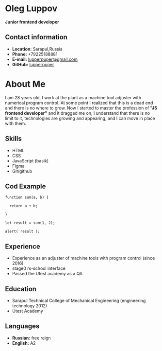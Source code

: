 # Oleg Luppov
**Junior frontend developer**
## Contact information
- **Location:** Sarapul,Russia
- **Phone:** +79225188881
- **E-mail:** lupperpuper@gmail.com
- **GitHub:** [lupperpuper](https://github.com/lupperpuper)
# About Me
I am 28 years old, I work at the plant as a machine tool adjuster with numerical program control. At some point I realized that this is a dead end and there is no where to grow. Now I started to master the profession of **"JS frontend developer"** and it dragged me on, I understand that there is no limit to it, technologies are growing and appearing, and I can move in place with them.
## Skills
- HTML
- CSS
- JavaScript (basik)
- Figma
- Git/github
## Cod Example
```
function sum(a, b) {
 
  return a + b;

}

let result = sum(1, 2);

alert( result ); 
```
## Experience
- Experience as an adjuster of machine tools with program control (since 2016)
- stage0 rs-school interface
- Passed the Utest academy as a QA
## Education
- Sarapul Technical College of Mechanical Engineering (engineering technology 2012)
- Utest Academy 
## Languages 
- **Russian:** free reign
- **English:** A2




